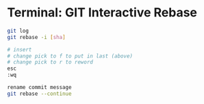 # Terminal: GIT Interactive Rebase

```bash
git log
git rebase -i [sha]

# insert
# change pick to f to put in last (above)
# change pick to r to reword
esc
:wq

rename commit message
git rebase --continue
```
